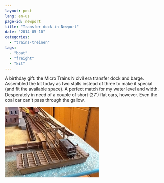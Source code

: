 ```yaml
---
layout: post
lang: en-us
page-id: newport
title: "Transfer dock in Newport"
date: "2014-05-10"
categories:
  - "trains-treinen"
tags:
  - "boat"
  - "freight"
  - "kit"
---
```


A birthday gift: the Micro Trains N civil era transfer dock and barge. Assembled the kit
today as two stalls instead of three to make it special (and fit the available space).
A perfect match for my water level and width. Desperately in need of a couple of short
(27') flat cars, however. Even the coal car can't pass through the gallow.

![20140510-220120.jpg](/assets/img/blog/20140510-220120.jpg)
